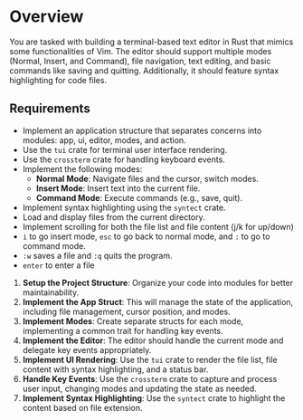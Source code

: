 # Overview

You are tasked with building a terminal-based text editor in Rust that mimics some functionalities of Vim. The editor should support multiple modes (Normal, Insert, and Command), file navigation, text editing, and basic commands like saving and quitting. Additionally, it should feature syntax highlighting for code files.

## Requirements

- Implement an application structure that separates concerns into modules: app, ui, editor, modes, and action.
- Use the `tui` crate for terminal user interface rendering.
- Use the `crossterm` crate for handling keyboard events.
- Implement the following modes:
  - **Normal Mode**: Navigate files and the cursor, switch modes.
  - **Insert Mode**: Insert text into the current file.
  - **Command Mode**: Execute commands (e.g., save, quit).
- Implement syntax highlighting using the `syntect` crate.
- Load and display files from the current directory.
- Implement scrolling for both the file list and file content (j/k for up/down)
- `i` to go insert mode, `esc` to go back to normal mode, and `:` to go to command mode.
- `:w` saves a file and `:q` quits the program.
- `enter` to enter a file


1. **Setup the Project Structure**: Organize your code into modules for better maintainability.
2. **Implement the App Struct**: This will manage the state of the application, including file management, cursor position, and modes.
3. **Implement Modes**: Create separate structs for each mode, implementing a common trait for handling key events.
4. **Implement the Editor**: The editor should handle the current mode and delegate key events appropriately.
5. **Implement UI Rendering**: Use the `tui` crate to render the file list, file content with syntax highlighting, and a status bar.
6. **Handle Key Events**: Use the `crossterm` crate to capture and process user input, changing modes and updating the state as needed.
7. **Implement Syntax Highlighting**: Use the `syntect` crate to highlight the content based on file extension.
